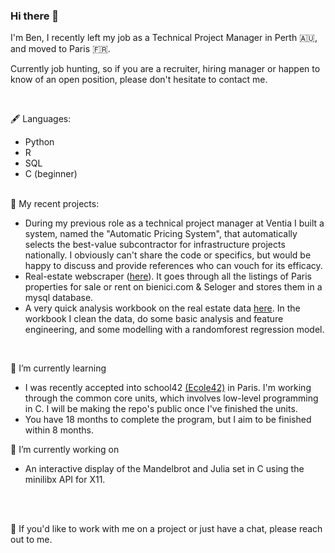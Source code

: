 ### Hi there 👋

I'm Ben, I recently left my job as a Technical Project Manager in Perth 🇦🇺, and moved to Paris 🇫🇷.

Currently job hunting, so if you are a recruiter, hiring manager or happen to know of an open position, please don't hesitate to contact me.

<br/>

🖋 Languages:
- Python 
- R 
- SQL
- C (beginner)
<br/><br/>

💼 My recent projects:
  - During my previous role as a technical project manager at Ventia I built a system, named the "Automatic Pricing System", that automatically selects the best-value subcontractor for infrastructure projects nationally. I obviously can't share the code or specifics, but would be happy to discuss and provide references who can vouch for its efficacy.
  - Real-estate webscraper ([here](https://github.com/BenjaminHThomas/Paris-RE-Scraper)). It goes through all the listings of Paris properties for sale or rent on bienici.com & Seloger and stores them in a mysql database.
  - A very quick analysis workbook on the real estate data [here](https://github.com/BenjaminHThomas/paris-re-analysis/blob/main/exploration_1.ipynb). In the workbook I clean the data, do some basic analysis and feature engineering, and some modelling with a randomforest regression model.

<br/>

🌱 I’m currently learning
  - I was recently accepted into school42 [(Ecole42)](https://42.fr/en/homepage/) in Paris. I'm working through the common core units, which involves low-level programming in C. I will be making the repo's public once I've finished the units.
  - You have 18 months to complete the program, but I aim to be finished within 8 months.

🔭 I’m currently working on
  - An interactive display of the Mandelbrot and Julia set in C using the minilibx API for X11.

<br/><br/>

💬 If you'd like to work with me on a project or just have a chat, please reach out to me.

<!--
**BenjaminHThomas/BenjaminHThomas** is a ✨ _special_ ✨ repository because its `README.md` (this file) appears on your GitHub profile.

Here are some ideas to get you started:

- 🔭 I’m currently working on ...
- 🌱 I’m currently learning ...
- 👯 I’m looking to collaborate on ...
- 🤔 I’m looking for help with ...
- 💬 Ask me about ...
- 📫 How to reach me: ...
- 😄 Pronouns: ...
- ⚡ Fun fact: ...
-->
